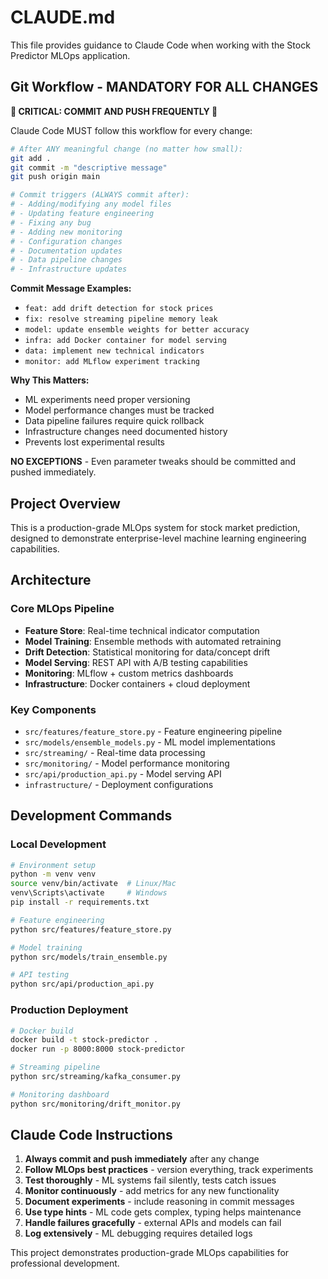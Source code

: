 # CLAUDE.md

This file provides guidance to Claude Code when working with the Stock Predictor MLOps application.

## Git Workflow - MANDATORY FOR ALL CHANGES

**🚨 CRITICAL: COMMIT AND PUSH FREQUENTLY 🚨**

Claude Code MUST follow this workflow for every change:

```bash
# After ANY meaningful change (no matter how small):
git add .
git commit -m "descriptive message"
git push origin main

# Commit triggers (ALWAYS commit after):
# - Adding/modifying any model files
# - Updating feature engineering
# - Fixing any bug
# - Adding new monitoring
# - Configuration changes
# - Documentation updates
# - Data pipeline changes
# - Infrastructure updates
```

**Commit Message Examples:**
- `feat: add drift detection for stock prices`
- `fix: resolve streaming pipeline memory leak`
- `model: update ensemble weights for better accuracy`
- `infra: add Docker container for model serving`
- `data: implement new technical indicators`
- `monitor: add MLflow experiment tracking`

**Why This Matters:**
- ML experiments need proper versioning
- Model performance changes must be tracked
- Data pipeline failures require quick rollback
- Infrastructure changes need documented history
- Prevents lost experimental results

**NO EXCEPTIONS** - Even parameter tweaks should be committed and pushed immediately.

## Project Overview

This is a production-grade MLOps system for stock market prediction, designed to demonstrate enterprise-level machine learning engineering capabilities.

## Architecture

### Core MLOps Pipeline
- **Feature Store**: Real-time technical indicator computation
- **Model Training**: Ensemble methods with automated retraining
- **Drift Detection**: Statistical monitoring for data/concept drift
- **Model Serving**: REST API with A/B testing capabilities
- **Monitoring**: MLflow + custom metrics dashboards
- **Infrastructure**: Docker containers + cloud deployment

### Key Components
- `src/features/feature_store.py` - Feature engineering pipeline
- `src/models/ensemble_models.py` - ML model implementations
- `src/streaming/` - Real-time data processing
- `src/monitoring/` - Model performance monitoring
- `src/api/production_api.py` - Model serving API
- `infrastructure/` - Deployment configurations

## Development Commands

### Local Development
```bash
# Environment setup
python -m venv venv
source venv/bin/activate  # Linux/Mac
venv\Scripts\activate     # Windows
pip install -r requirements.txt

# Feature engineering
python src/features/feature_store.py

# Model training
python src/models/train_ensemble.py

# API testing
python src/api/production_api.py
```

### Production Deployment
```bash
# Docker build
docker build -t stock-predictor .
docker run -p 8000:8000 stock-predictor

# Streaming pipeline
python src/streaming/kafka_consumer.py

# Monitoring dashboard
python src/monitoring/drift_monitor.py
```

## Claude Code Instructions

1. **Always commit and push immediately** after any change
2. **Follow MLOps best practices** - version everything, track experiments
3. **Test thoroughly** - ML systems fail silently, tests catch issues
4. **Monitor continuously** - add metrics for any new functionality
5. **Document experiments** - include reasoning in commit messages
6. **Use type hints** - ML code gets complex, typing helps maintenance
7. **Handle failures gracefully** - external APIs and models can fail
8. **Log extensively** - ML debugging requires detailed logs

This project demonstrates production-grade MLOps capabilities for professional development.